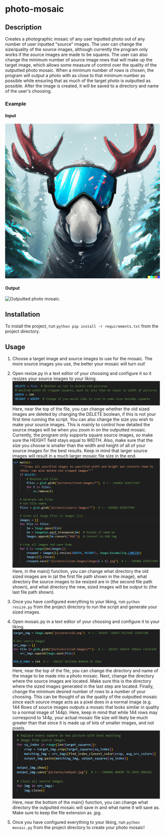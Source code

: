 # photo-mosaic

## Description

Creates a photographic mosaic of any user inputted photo out of any number of user
inputted "source" images. The user can change the size/quality of the source images,
although currently the program only works if the source images are made to be squares.
The user can also change the minimum number of source image rows that will make up the target image,
which allows some measure of control over the quality of the outputted photo mosaic.
When a minimum number of rows is chosen, the program will output a photo with as close to
that minimum number as possible while ensuring that as much of the target photo is outputted as
possible. After the image is created, it will be saved to a directory and name of the user's choosing.

### Example

#### Input

![Target image to make into a mosaic.](images/elk.png)

#### Output

![Outputted photo mosaic.](images/output.jpg)

## Installation

To install the project, run `python pip install -r requirements.txt` from the project directory.

## Usage

1. Choose a target image and source images to use for the mosaic. The more source images you use, the better your mosaic will turn out!

2. Open resize.py in a text editor of your choosing and configure it so it resizes your source images to your liking.  
![Change whether the script deletes old sized images and what size to make thew new source images.](images/resize-options-1.png)  
Here, near the top of the file, you can change whether the old sized images are deleted by changing the DELETE boolean, if this is not your first time running the script.
You can also change the size you wish to make your source images. This is mainly to control how detailed the source images will be when you
zoom in on the outputted mosaic. Currently, the program only supports square source images, so make sure the HEIGHT field stays equal to WIDTH.
Also, make sure that the size you choose is smaller than the width and height of all of your source images for the best results.
Keep in mind that larger source images will result in a much larger mosaic file size in the end.  
![Change where the source images to be resized are stored and where it will output the new sized images.](images/resize-options-2.png)  
Here, in the main() function, you can change what directory the old sized images are in (at the first file path shown in the image), what directory the source images to
be resized are in (the second file path shown), and what directory the new, sized images will be output to (the last file path shown).

3. Once you have configured everything to your liking, run `python resize.py` from the project directory to run the script and generate your sized images.

4. Open mosaic.py in a text editor of your choosing and configure it to your liking.  
![Change the target image location, source image location, and desired number of rows.](images/mosaic-options-1.png)  
Here, near the top of the file, you can change the directory and name of the image to be made into a photo mosaic. Next, change the directory
where the source images are located. Make sure this is the directory where the sized images generated in the last step are located. Finally, change
the minimum desired number of rows to a number of your choosing. This can be thought of as the quality of the outputted mosaic since each source image
acts as a pixel does in a normal image (e.g. 144 Rows of source images outputs a mosaic that looks similar in quality to a normal image of 144p).
Here, keep in mind that while 144 rows may correspond to 144p, your actual mosaic file size will likely be much greater than that since it is made up
of lots of smaller images, and not pixels.  
![Change the output file location.](images/mosaic-options-2.png)  
Here, near the bottom of the main() function, you can change what directory the outputted mosaic will save in and what name it will save as.
Make sure to keep the file extension as .jpg.

5. Once you have configured everything to your liking, run `python mosaic.py` from the project directory to create your photo mosaic!

